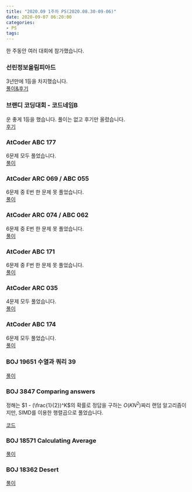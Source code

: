 ```yaml
---
title: "2020.09 1주차 PS(2020.08.30-09-06)"
date: 2020-09-07 06:20:00
categories:
- PS
tags:
---
```


한 주동안 여러 대회에 참가했습니다.

### 선린정보올림피아드
3년만에 1등을 차지했습니다.<br>
[풀이&후기](/review/2020/09/07/sunrin-olympiad/)

### 브랜디 코딩대회 - 코드네임B
운 좋게 1등을 했습니다. 풀이는 없고 후기만 올렸습니다.<br>
[후기](/review/2020/09/09/brandi-code/)

### AtCoder ABC 177
6문제 모두 풀었습니다.<br>
[풀이](/atcoder/2020/08/29/atcoder-abc177/)

### AtCoder ARC 069 / ABC 055
6문제 중 E번 한 문제 못 풀었습니다.<br>
[풀이](/atcoder/2020/08/31/atcoder-arc069/)

### AtCoder ARC 074 / ABC 062
6문제 중 E번 한 문제 못 풀었습니다.<br>
[풀이](/atcoder/2020/08/31/atcoder-arc074/)

### AtCoder ABC 171
6문제 중 F번 한 문제 못 풀었습니다.<br>
[풀이](/2020/09/01/atcoder-abc171/)

### AtCoder ARC 035
4문제 모두 풀었습니다.<br>
[풀이](/atcoder/2020/09/01/atcoder-arc035/)

### AtCoder ABC 174
6문제 모두 풀었습니다.<br>
[풀이](/atcoder/2020/09/01/atcoder-abc174/)

### BOJ 19651 수열과 쿼리 39
[풀이](/ps/2020/09/09/BOJ19651/)

### BOJ 3847 Comparing answers
정해는 $1 - (\frac{1}{2})^K$의 확률로 정답을 구하는 $O(KN^2)$짜리 랜덤 알고리즘이지만, SIMD를 이용한 행렬곱으로 풀었습니다.

[코드](https://www.acmicpc.net/source/share/c881e494389a44d99010cc87daa55654)

### BOJ 18571 Calculating Average
[풀이](/ps/2020/09/09/BOJ18571/)

### BOJ 18362 Desert
[풀이](/tutorial/2020/09/05/graph-with-segment-tree/)
